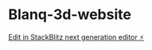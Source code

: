 # Blanq-3d-website

[Edit in StackBlitz next generation editor ⚡️](https://stackblitz.com/~/github.com/Adekunes/Blanq-3d-website)